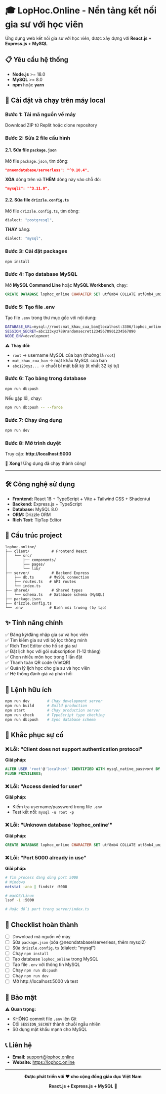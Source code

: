 # 🎓 LopHoc.Online - Nền tảng kết nối gia sư với học viên

Ứng dụng web kết nối gia sư với học viên, được xây dựng với **React.js + Express.js + MySQL**

## 📋 Yêu cầu hệ thống

- **Node.js** >= 18.0
- **MySQL** >= 8.0
- **npm** hoặc **yarn**

## 🚀 Cài đặt và chạy trên máy local

### Bước 1: Tải mã nguồn về máy

Download ZIP từ Replit hoặc clone repository

### Bước 2: Sửa 2 file cấu hình

#### 2.1. Sửa file `package.json`

Mở file `package.json`, tìm dòng:
```json
"@neondatabase/serverless": "^0.10.4",
```

**XÓA** dòng trên và **THÊM** dòng này vào chỗ đó:
```json
"mysql2": "^3.11.0",
```

#### 2.2. Sửa file `drizzle.config.ts`

Mở file `drizzle.config.ts`, tìm dòng:
```typescript
dialect: "postgresql",
```

**THAY** bằng:
```typescript
dialect: "mysql",
```

### Bước 3: Cài đặt packages

```bash
npm install
```

### Bước 4: Tạo database MySQL

Mở **MySQL Command Line** hoặc **MySQL Workbench**, chạy:

```sql
CREATE DATABASE lophoc_online CHARACTER SET utf8mb4 COLLATE utf8mb4_unicode_ci;
```

### Bước 5: Tạo file .env

Tạo file `.env` trong thư mục gốc với nội dung:

```bash
DATABASE_URL=mysql://root:mat_khau_cua_ban@localhost:3306/lophoc_online
SESSION_SECRET=abc123xyz789randomsecret12345678901234567890
NODE_ENV=development
```

⚠️ **Thay đổi:**
- `root` → username MySQL của bạn (thường là `root`)
- `mat_khau_cua_ban` → mật khẩu MySQL của bạn
- `abc123xyz...` → chuỗi bí mật bất kỳ (ít nhất 32 ký tự)

### Bước 6: Tạo bảng trong database

```bash
npm run db:push
```

Nếu gặp lỗi, chạy:
```bash
npm run db:push -- --force
```

### Bước 7: Chạy ứng dụng

```bash
npm run dev
```

### Bước 8: Mở trình duyệt

Truy cập: **http://localhost:5000**

🎉 **Xong!** Ứng dụng đã chạy thành công!

---

## 🛠️ Công nghệ sử dụng

- **Frontend:** React 18 + TypeScript + Vite + Tailwind CSS + Shadcn/ui
- **Backend:** Express.js + TypeScript
- **Database:** MySQL 8.0
- **ORM:** Drizzle ORM
- **Rich Text:** TipTap Editor

## 📁 Cấu trúc project

```
lophoc-online/
├── client/          # Frontend React
│   └── src/
│       ├── components/
│       ├── pages/
│       └── lib/
├── server/          # Backend Express
│   ├── db.ts       # MySQL connection
│   ├── routes.ts   # API routes
│   └── index.ts
├── shared/          # Shared types
│   └── schema.ts   # Database schema (MySQL)
├── package.json
├── drizzle.config.ts
└── .env            # Biến môi trường (tự tạo)
```

## ✨ Tính năng chính

✅ Đăng ký/đăng nhập gia sư và học viên  
✅ Tìm kiếm gia sư với bộ lọc thông minh  
✅ Rich Text Editor cho hồ sơ gia sư  
✅ Đặt lịch học với gói subscription (1-12 tháng)  
✅ Chọn nhiều môn học trong 1 lần đặt  
✅ Thanh toán QR code (VietQR)  
✅ Quản lý lịch học cho gia sư và học viên  
✅ Hệ thống đánh giá và phản hồi  

## 🔧 Lệnh hữu ích

```bash
npm run dev        # Chạy development server
npm run build      # Build production
npm start          # Chạy production server
npm run check      # TypeScript type checking
npm run db:push    # Sync database schema
```

## 🐛 Khắc phục sự cố

### ❌ Lỗi: "Client does not support authentication protocol"

**Giải pháp:**
```sql
ALTER USER 'root'@'localhost' IDENTIFIED WITH mysql_native_password BY 'mat_khau_cua_ban';
FLUSH PRIVILEGES;
```

### ❌ Lỗi: "Access denied for user"

**Giải pháp:**
- Kiểm tra username/password trong file `.env`
- Test kết nối: `mysql -u root -p`

### ❌ Lỗi: "Unknown database 'lophoc_online'"

**Giải pháp:**
```sql
CREATE DATABASE lophoc_online CHARACTER SET utf8mb4 COLLATE utf8mb4_unicode_ci;
```

### ❌ Lỗi: "Port 5000 already in use"

**Giải pháp:**
```bash
# Tìm process đang dùng port 5000
# Windows
netstat -ano | findstr :5000

# macOS/Linux
lsof -i :5000

# Hoặc đổi port trong server/index.ts
```

## 📝 Checklist hoàn thành

- [ ] Download mã nguồn về máy
- [ ] Sửa `package.json` (xóa @neondatabase/serverless, thêm mysql2)
- [ ] Sửa `drizzle.config.ts` (dialect: "mysql")
- [ ] Chạy `npm install`
- [ ] Tạo database `lophoc_online` trong MySQL
- [ ] Tạo file `.env` với thông tin MySQL
- [ ] Chạy `npm run db:push`
- [ ] Chạy `npm run dev`
- [ ] Mở http://localhost:5000 và test

## 🔐 Bảo mật

⚠️ **Quan trọng:**
- KHÔNG commit file `.env` lên Git
- Đổi `SESSION_SECRET` thành chuỗi ngẫu nhiên
- Sử dụng mật khẩu mạnh cho MySQL

## 📞 Liên hệ

- **Email:** support@lophoc.online
- **Website:** https://lophoc.online

---

<div align="center">

**Được phát triển với ❤️ cho cộng đồng giáo dục Việt Nam**

**React.js + Express.js + MySQL** 🚀

</div>
